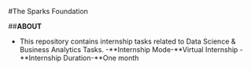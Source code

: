 #The Sparks Foundation

##**ABOUT**
- This repository contains internship tasks related to Data Science & Business Analytics Tasks.
-**Internship Mode-**Virtual Internship
-**Internship Duration-**One month


